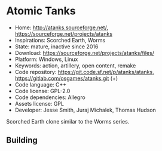 # Atomic Tanks

- Home: http://atanks.sourceforge.net/, https://sourceforge.net/projects/atanks
- Inspirations: Scorched Earth, Worms
- State: mature, inactive since 2016
- Download: https://sourceforge.net/projects/atanks/files/
- Platform: Windows, Linux
- Keywords: action, artillery, open content, remake
- Code repository: https://git.code.sf.net/p/atanks/atanks, https://gitlab.com/osgames/atanks.git (+)
- Code language: C++
- Code license: GPL-2.0
- Code dependencies: Allegro
- Assets license: GPL
- Developer: Jesse Smith, Juraj Michalek, Thomas Hudson

Scorched Earth clone similar to the Worms series.

## Building



